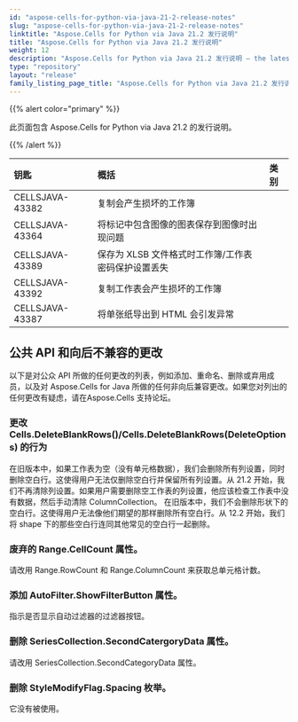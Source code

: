 ```yaml
---
id: "aspose-cells-for-python-via-java-21-2-release-notes"
slug: "aspose-cells-for-python-via-java-21-2-release-notes"
linktitle: "Aspose.Cells for Python via Java 21.2 发行说明"
title: "Aspose.Cells for Python via Java 21.2 发行说明"
weight: 12
description: "Aspose.Cells for Python via Java 21.2 发行说明 – the latest updates and fixes."
type: "repository"
layout: "release"
family_listing_page_title: "Aspose.Cells for Python via Java 21.2 发行说明"
---
```

{{% alert color="primary" %}} 

此页面包含 Aspose.Cells for Python via Java 21.2 的发行说明。

{{% /alert %}}

|**钥匙**|**概括**|**类别**|
|:- |:- |:- |
|CELLSJAVA-43382|复制会产生损坏的工作簿|
|CELLSJAVA-43364|将标记中包含图像的图表保存到图像时出现问题|
|CELLSJAVA-43389|保存为 XLSB 文件格式时工作簿/工作表密码保护设置丢失|
|CELLSJAVA-43392|复制工作表会产生损坏的工作簿|
|CELLSJAVA-43387|将单张纸导出到 HTML 会引发异常|

## **公共 API 和向后不兼容的更改**

以下是对公众 API 所做的任何更改的列表，例如添加、重命名、删除或弃用成员，以及对 Aspose.Cells for Java 所做的任何非向后兼容更改。如果您对列出的任何更改有疑虑，请在Aspose.Cells 支持论坛。

### **更改 Cells.DeleteBlankRows()/Cells.DeleteBlankRows(DeleteOptions) 的行为**

在旧版本中，如果工作表为空（没有单元格数据），我们会删除所有列设置，同时删除空白行。这使得用户无法仅删除空白行并保留所有列设置。从 21.2 开始，我们不再清除列设置。如果用户需要删除空工作表的列设置，他应该检查工作表中没有数据，然后手动清除 ColumnCollection。
在旧版本中，我们不会删除形状下的空白行。这使得用户无法像他们期望的那样删除所有空白行。从 12.2 开始，我们将 shape 下的那些空白行连同其他常见的空白行一起删除。

### **废弃的 Range.CellCount 属性。**

请改用 Range.RowCount 和 Range.ColumnCount 来获取总单元格计数。

### **添加 AutoFilter.ShowFilterButton 属性。**

指示是否显示自动过滤器的过滤器按钮。

### **删除 SeriesCollection.SecondCatergoryData 属性。**

请改用 SeriesCollection.SecondCategoryData 属性。

### **删除 StyleModifyFlag.Spacing 枚举。**

它没有被使用。

